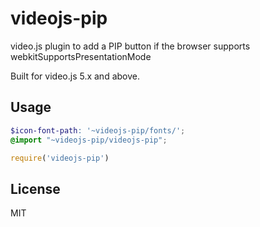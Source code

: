 # videojs-pip

video.js plugin to add a PIP button if the browser supports webkitSupportsPresentationMode

Built for video.js 5.x and above.

## Usage

```scss
$icon-font-path: '~videojs-pip/fonts/';
@import "~videojs-pip/videojs-pip";
```

```js
require('videojs-pip')
```

## License

MIT
